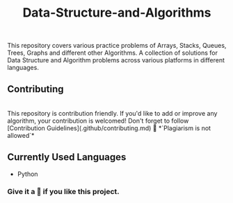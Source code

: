 <h1 align="center"> Data-Structure-and-Algorithms </h1>
             

<br>


This repository covers various practice problems of Arrays, Stacks, Queues, Trees, Graphs and different other Algorithms. A collection of solutions for Data Structure and Algorithm problems across various platforms in different languages.  
## Contributing  
<br>
This repository is contribution friendly. If you'd like to add or improve any algorithm, your contribution is welcomed!  
Don't forget to follow [Contribution Guidelines](.github/contributing.md) 🚀  
*`Plagiarism is not allowed`*

## Currently Used Languages  
* Python

 
### Give it a 🌟 if you like this project.

